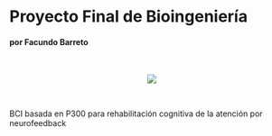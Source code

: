 # Proyecto Final de Bioingeniería
#### por Facundo Barreto
<br>
<p align="center">
  <img src="https://i.imgur.com/LNxxl9s.png">
</p>
<br>
<p>BCI basada en P300 para rehabilitación cognitiva de la atención por neurofeedback</p>
